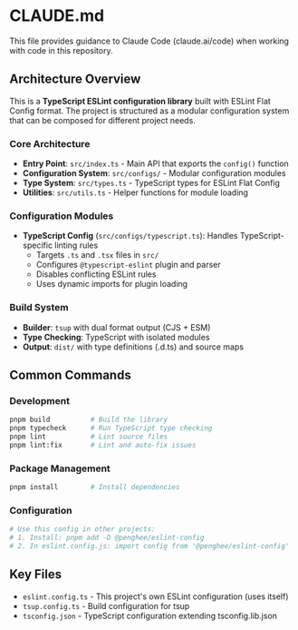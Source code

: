 # CLAUDE.md

This file provides guidance to Claude Code (claude.ai/code) when working with code in this repository.

## Architecture Overview

This is a **TypeScript ESLint configuration library** built with ESLint Flat Config format. The project is structured as a modular configuration system that can be composed for different project needs.

### Core Architecture

- **Entry Point**: `src/index.ts` - Main API that exports the `config()` function
- **Configuration System**: `src/configs/` - Modular configuration modules
- **Type System**: `src/types.ts` - TypeScript types for ESLint Flat Config
- **Utilities**: `src/utils.ts` - Helper functions for module loading

### Configuration Modules

- **TypeScript Config** (`src/configs/typescript.ts`): Handles TypeScript-specific linting rules
  - Targets `.ts` and `.tsx` files in `src/`
  - Configures `@typescript-eslint` plugin and parser
  - Disables conflicting ESLint rules
  - Uses dynamic imports for plugin loading

### Build System

- **Builder**: `tsup` with dual format output (CJS + ESM)
- **Type Checking**: TypeScript with isolated modules
- **Output**: `dist/` with type definitions (.d.ts) and source maps

## Common Commands

### Development
```bash
pnpm build          # Build the library
pnpm typecheck      # Run TypeScript type checking
pnpm lint           # Lint source files
pnpm lint:fix       # Lint and auto-fix issues
```

### Package Management
```bash
pnpm install        # Install dependencies
```

### Configuration
```bash
# Use this config in other projects:
# 1. Install: pnpm add -D @penghee/eslint-config
# 2. In eslint.config.js: import config from '@penghee/eslint-config'
```

## Key Files

- `eslint.config.ts` - This project's own ESLint configuration (uses itself)
- `tsup.config.ts` - Build configuration for tsup
- `tsconfig.json` - TypeScript configuration extending tsconfig.lib.json